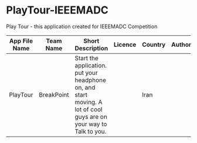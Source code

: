 # PlayTour-IEEEMADC
Play Tour - this application created for IEEEMADC Competition 

|App File Name | Team Name     | Short Description                | Licence | Country | Author’s |
| -------------| ------------- |----------------------------------|---------|---------|----------|
| PlayTour|BreakPoint |Start the application. put your headphone on, and start moving. A lot of cool guys are on your way to Talk to you.||Iran||

